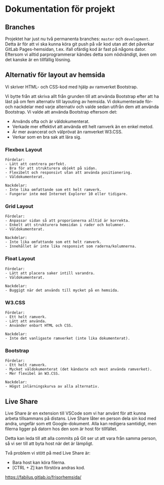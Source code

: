 # Dokumentation för projekt

## Branches

Projektet har just nu två permanenta branches: `master` och `development`. Detta är för att vi ska kunna köra git push på vår kod utan att det påverkar GitLab Pages-hemsidan, t.ex. ifall ofärdig kod är fast på någons dator. Eftersom vi alltid parprogrammerar kändes detta som nödvändigt, även om det kanske är en tillfällig lösning.

## Alternativ för layout av hemsida

Vi skriver HTML- och CSS-kod med hjälp av ramverket Bootstrap.

Vi bytte från att skriva allt från grunden till att använda Bootstrap efter att ha läst på om fem alternativ till layouting av hemsida. Vi dokumenterade för- och nackdelar med varje alternativ och valde sedan utifrån dem att använda Bootstrap. Vi valde att använda Bootstrap eftersom det:

- Används ofta och är väldokumenterat.
- Verkade mer effektivt att använda ett helt ramverk än en enkel metod.
- Är mer avancerat och välprövat än ramverket W3.CSS.
- Verkar som en bra sak att lära sig.

### Flexbox Layout

    Fördelar:
    - Lätt att centrera perfekt.
    - Bra för att strukturera objekt på sidan.
    - Flexibelt och responsivt utan att använda positionering.
    - Väldokumenterat.
    
    Nackdelar:
    - Inte lika omfattande som ett helt ramverk.
    - Fungerar inte med Internet Explorer 10 eller tidigare.

### Grid Layout

    Fördelar:
    - Anpassar sidan så att proporionerna alltid är korrekta.
    - Enkelt att strukturera hemsidan i rader och kolumner.
    - Väldokumenterat.

    Nackdelar:
    - Inte lika omfattande som ett helt ramverk.
    - Innehållet är inte lika responsivt som raderna/kolumnerna.

### Float Layout

    Fördelar:
    - Lätt att placera saker intill varandra.
    - Väldokumenterat.

    Nackdelar:
    - Buggigt när det används till mycket på en hemsida.

### W3.CSS

    Fördelar:
    - Ett helt ramverk.
    - Lätt att använda.
    - Använder enbart HTML och CSS.

    Nackdelar:
    - Inte det vanligaste ramverket (inte lika dokumenterat).

### Bootstrap

    Fördelar:
    - Ett helt ramverk.
    - Mycket väldokumenterat (det kändaste och mest använda ramverket).
    - Mer flexibel än W3.CSS.

    Nackdelar:
    - Högst inlärningskurva av alla alternativ.

## Live Share

Live Share är en extension till VSCode som vi har använt för att kunna arbeta tillsammans på distans. Live Share låter en person dela sin kod med andra, ungefär som ett Google-dokument. Alla kan redigera samtidigt, men filerna ligger på datorn hos den som är host för tillfället.

Detta kan leda till att alla commits på Git ser ut att vara från samma person, så vi ser till att byta host när det är lämpligt.

Två problem vi stött på med Live Share är:

- Bara host kan köra filerna.
- [CTRL + Z] kan förstöra andras kod.

https://fabilus.gitlab.io/frisorhemsida/